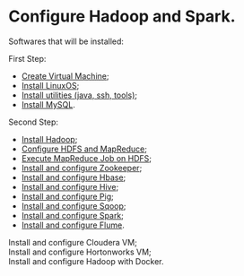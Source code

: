 # Configure Hadoop and Spark.

Softwares that will be installed:

First Step:

- [Create Virtual Machine](./First_Step/README.md);
- [Install LinuxOS](./First_Step/README.md);
- [Install utilities (java, ssh, tools)](./First_Step/README.md);
- [Install MySQL](./First_Step/README.md).

Second Step:

- [Install Hadoop](./Second_Step/README.md);
- [Configure HDFS and MapReduce](./Second_Step/README.md);
- [Execute MapReduce Job on HDFS](./Second_Step/README.md);
- [Install and configure Zookeeper](./Second_Step/README.md);
- [Install and configure Hbase](./Second_Step/README.md);
- [Install and configure Hive](./Second_Step/README.md);
- [Install and configure Pig](./Second_Step/README.md);
- [Install and configure Sqoop](./Second_Step/README.md);
- [Install and configure Spark](./Second_Step/README.md);
- [Install and configure Flume](./Second_Step/README.md).

Install and configure Cloudera VM;<br>
Install and configure Hortonworks VM;<br>
Install and configure Hadoop with Docker.
